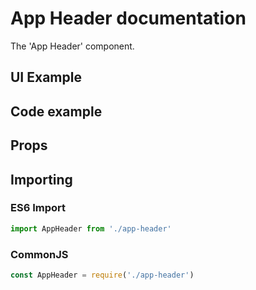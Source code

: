 # App Header documentation

The 'App Header' component.

## UI Example

<!-- STORY -->

## Code example

<!-- SOURCE -->

## Props

<!-- PROPS -->

## Importing

### ES6 Import

```js
import AppHeader from './app-header'
```

### CommonJS

```js
const AppHeader = require('./app-header')
```
